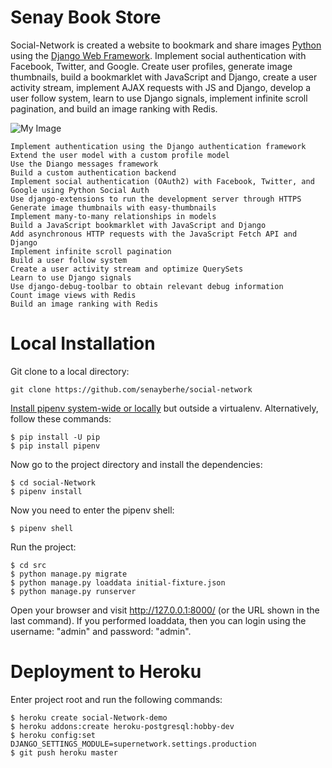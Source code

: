 # Senay Book Store

Social-Network is created a website to bookmark and share images [Python][0] using the [Django Web Framework][1]. Implement social authentication with Facebook, Twitter, and Google. Create user profiles, generate image thumbnails, build a bookmarklet with JavaScript and Django, create a user activity stream, implement AJAX requests with JS and Django, develop a user follow system, learn to use Django signals, implement infinite scroll pagination, and build an image ranking with Redis.


![My Image](img.png)


    Implement authentication using the Django authentication framework
    Extend the user model with a custom profile model
    Use the Diango messages framework
    Build a custom authentication backend
    Implement social authentication (OAuth2) with Facebook, Twitter, and Google using Python Social Auth
    Use django-extensions to run the development server through HTTPS
    Generate image thumbnails with easy-thumbnails
    Implement many-to-many relationships in models
    Build a JavaScript bookmarklet with JavaScript and Django
    Add asynchronous HTTP requests with the JavaScript Fetch API and Django
    Implement infinite scroll pagination
    Build a user follow system
    Create a user activity stream and optimize QuerySets
    Learn to use Django signals
    Use django-debug-toolbar to obtain relevant debug information
    Count image views with Redis
    Build an image ranking with Redis


[0]: https://www.python.org/
[1]: https://www.djangoproject.com/

# Local Installation

Git clone to a local directory:

```
git clone https://github.com/senayberhe/social-network
```

[Install pipenv system-wide or locally](https://docs.pipenv.org/) but outside a virtualenv. Alternatively, follow these commands:

```
$ pip install -U pip
$ pip install pipenv
```

Now go to the project directory and install the dependencies:
```
$ cd social-Network
$ pipenv install 
```

Now you need to enter the pipenv shell:

```
$ pipenv shell
```

Run the project:
```
$ cd src
$ python manage.py migrate
$ python manage.py loaddata initial-fixture.json
$ python manage.py runserver
```

Open your browser and visit http://127.0.0.1:8000/ (or the URL shown in the last command). If you performed loaddata, then you can login using the username: "admin" and password: "admin".

# Deployment to Heroku

Enter project root and run the following commands:

```
$ heroku create social-Network-demo
$ heroku addons:create heroku-postgresql:hobby-dev
$ heroku config:set DJANGO_SETTINGS_MODULE=supernetwork.settings.production
$ git push heroku master